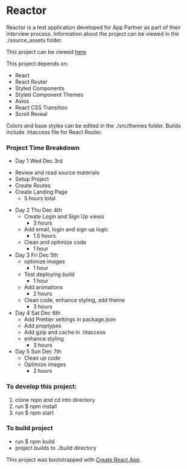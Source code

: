 # Reactor

Reactor is a test application developed for App Partner as part of their interview process. Information about the project can be viewed in the ./source_assets folder.

This project can be viewed [here](http://reactor.kurtpetrek.com/login)

This project depends on:

* React
* React Router
* Styled Components
* Styled Component Themes
* Axios
* React CSS Transition
* Scroll Reveal

Colors and base styles can be edited in the ./src/themes folder. Builds include .htaccess file for React Router.

### Project Time Breakdown

- Day 1 Wed Dec 3rd
 * Review and read source materials
 * Setup Project
 * Create Routes
 * Create Landing Page
   - 5 hours total
- Day 2 Thu Dec 4th
  * Create Login and Sign Up views
    - 3 hours
  * Add email, login and sign up logic
    - 1.5 hours
  * Clean and optimize code
    - 1 hour
- Day 3 Fri Dec 5th
  * optimize images
    - 1 hour
  * Test deploying build
    - 1 hour
  * Add animations
    - 2 hours
  * Clean code, enhance styling, add theme
    - 3 hours
- Day 4 Sat Dec 6th
  * Add Prettier settings in package.json
  * Add proptypes
  * Add gzip and cache in .htaccess
  * enhance styling
    - 3 hours
- Day 5 Sun Dec 7th
  * Clean up code
  * Optimize images
    - 2 hours



### To develop this project:

1. clone repo and cd into directory
2. run $ npm install
3. run $ npm start

### To build project

* run $ npm build
* project builds to ./build directory

This project was bootstrapped with [Create React App](https://github.com/facebookincubator/create-react-app).
